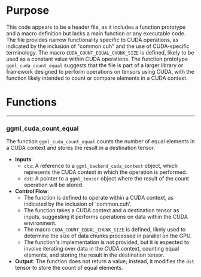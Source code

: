 # Purpose
This code appears to be a header file, as it includes a function prototype and a macro definition but lacks a main function or any executable code. The file provides narrow functionality specific to CUDA operations, as indicated by the inclusion of "common.cuh" and the use of CUDA-specific terminology. The macro `CUDA_COUNT_EQUAL_CHUNK_SIZE` is defined, likely to be used as a constant value within CUDA operations. The function prototype `ggml_cuda_count_equal` suggests that the file is part of a larger library or framework designed to perform operations on tensors using CUDA, with the function likely intended to count or compare elements in a CUDA context.
# Functions

---
### ggml\_cuda\_count\_equal
The function `ggml_cuda_count_equal` counts the number of equal elements in a CUDA context and stores the result in a destination tensor.
- **Inputs**:
    - `ctx`: A reference to a `ggml_backend_cuda_context` object, which represents the CUDA context in which the operation is performed.
    - `dst`: A pointer to a `ggml_tensor` object where the result of the count operation will be stored.
- **Control Flow**:
    - The function is defined to operate within a CUDA context, as indicated by the inclusion of 'common.cuh'.
    - The function takes a CUDA context and a destination tensor as inputs, suggesting it performs operations on data within the CUDA environment.
    - The macro `CUDA_COUNT_EQUAL_CHUNK_SIZE` is defined, likely used to determine the size of data chunks processed in parallel on the GPU.
    - The function's implementation is not provided, but it is expected to involve iterating over data in the CUDA context, counting equal elements, and storing the result in the destination tensor.
- **Output**: The function does not return a value; instead, it modifies the `dst` tensor to store the count of equal elements.



